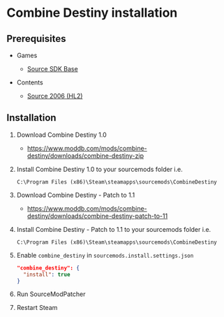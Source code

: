 # Combine Destiny installation

## Prerequisites

- Games
  - [Source SDK Base](../../../game-installation/game-installation/source-sdk-base.md)

- Contents
  - [Source 2006 (HL2)](../../../SourceContentInstaller/v0/content-installation/source-2006.md#hl2-content)

## Installation

1. Download Combine Destiny 1.0

   - <https://www.moddb.com/mods/combine-destiny/downloads/combine-destiny-zip>

2. Install Combine Destiny 1.0 to your sourcemods folder i.e.

   ```text
   C:\Program Files (x86)\Steam\steamapps\sourcemods\CombineDestiny
   ```

3. Download Combine Destiny - Patch to 1.1

   - <https://www.moddb.com/mods/combine-destiny/downloads/combine-destiny-patch-to-11>

4. Install Combine Destiny - Patch to 1.1 to your sourcemods folder i.e.

   ```text
   C:\Program Files (x86)\Steam\steamapps\sourcemods\CombineDestiny
   ```

5. Enable `combine_destiny` in `sourcemods.install.settings.json`

   ```json
   "combine_destiny": {
     "install": true
   }
   ```

6. Run SourceModPatcher
7. Restart Steam
